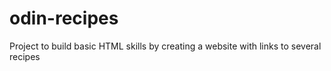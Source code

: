 # odin-recipes

Project to build basic HTML skills by creating a website with links to several recipes
